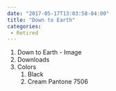 ```yaml
---
date: "2017-05-17T13:03:58-04:00"
title: "Down to Earth"
categories:
 - Retired
---
```

<ol>
 <li>Down to Earth - Image</li>
 <li>Downloads</li>
 <li>Colors
  <ol>
    <li>Black</li>
    <li>Cream Pantone 7506</li>
  </ol>
 </li>
</ol>

